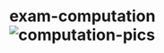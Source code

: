 # exam-computation![computation-pics](https://user-images.githubusercontent.com/71953324/162791207-38cbc08c-27f4-4de1-9865-3b08d499e7f5.JPG)
